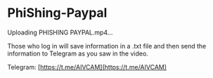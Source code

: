 # PhiShing-Paypal

Uploading PHISHING PAYPAL.mp4…

Those who log in will save information in a .txt file and then send the information to Telegram as you saw in the video.

Telegram: [https://t.me/AIVCAM](https://t.me/AIVCAM)
